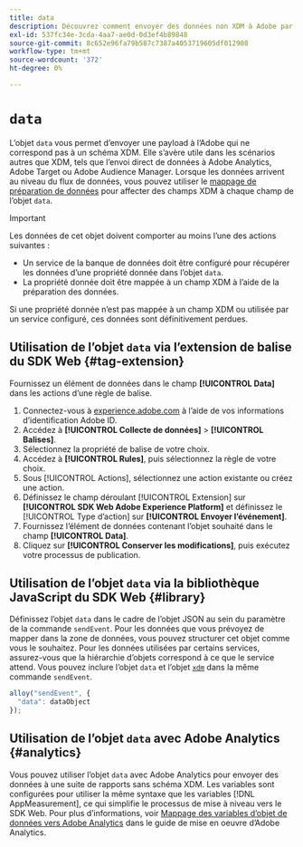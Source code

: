 ```yaml
---
title: data
description: Découvrez comment envoyer des données non XDM à Adobe par le biais de l’objet de données.
exl-id: 537fc34e-3cda-4aa7-ae0d-0d3ef4b89848
source-git-commit: 8c652e96fa79b587c7387a4053719605df012908
workflow-type: tm+mt
source-wordcount: '372'
ht-degree: 0%

---
```



# `data`

L’objet `data` vous permet d’envoyer une payload à l’Adobe qui ne correspond pas à un schéma XDM. Elle s’avère utile dans les scénarios autres que XDM, tels que l’envoi direct de données à Adobe Analytics, Adobe Target ou Adobe Audience Manager. Lorsque les données arrivent au niveau du flux de données, vous pouvez utiliser le [mappage de préparation de données](/help/data-prep/ui/mapping.md) pour affecter des champs XDM à chaque champ de l’objet `data`.

>[!IMPORTANT]
>
>Les données de cet objet doivent comporter au moins l’une des actions suivantes :
>
>* Un service de la banque de données doit être configuré pour récupérer les données d’une propriété donnée dans l’objet `data`.
>* La propriété donnée doit être mappée à un champ XDM à l’aide de la préparation des données.
>
>Si une propriété donnée n’est pas mappée à un champ XDM ou utilisée par un service configuré, ces données sont définitivement perdues.

## Utilisation de l’objet `data` via l’extension de balise du SDK Web {#tag-extension}

Fournissez un élément de données dans le champ **[!UICONTROL Data]** dans les actions d’une règle de balise.

1. Connectez-vous à [experience.adobe.com](https://experience.adobe.com?lang=fr) à l’aide de vos informations d’identification Adobe ID.
1. Accédez à **[!UICONTROL Collecte de données]** > **[!UICONTROL Balises]**.
1. Sélectionnez la propriété de balise de votre choix.
1. Accédez à **[!UICONTROL Rules]**, puis sélectionnez la règle de votre choix.
1. Sous [!UICONTROL Actions], sélectionnez une action existante ou créez une action.
1. Définissez le champ déroulant [!UICONTROL Extension] sur **[!UICONTROL SDK Web Adobe Experience Platform]** et définissez le [!UICONTROL Type d’action] sur **[!UICONTROL Envoyer l’événement]**.
1. Fournissez l’élément de données contenant l’objet souhaité dans le champ **[!UICONTROL Data]**.
1. Cliquez sur **[!UICONTROL Conserver les modifications]**, puis exécutez votre processus de publication.

## Utilisation de l’objet `data` via la bibliothèque JavaScript du SDK Web {#library}

Définissez l’objet `data` dans le cadre de l’objet JSON au sein du paramètre de la commande `sendEvent`. Pour les données que vous prévoyez de mapper dans la zone de données, vous pouvez structurer cet objet comme vous le souhaitez. Pour les données utilisées par certains services, assurez-vous que la hiérarchie d’objets correspond à ce que le service attend. Vous pouvez inclure l’objet `data` et l’objet [`xdm`](xdm.md) dans la même commande `sendEvent`.

```javascript
alloy("sendEvent", {
  "data": dataObject
});
```

## Utilisation de l’objet `data` avec Adobe Analytics {#analytics}

Vous pouvez utiliser l’objet `data` avec Adobe Analytics pour envoyer des données à une suite de rapports sans schéma XDM. Les variables sont configurées pour utiliser la même syntaxe que les variables [!DNL AppMeasurement], ce qui simplifie le processus de mise à niveau vers le SDK Web. Pour plus d’informations, voir [Mappage des variables d’objet de données vers Adobe Analytics](https://experienceleague.adobe.com/fr/docs/analytics/implementation/aep-edge/data-var-mapping) dans le guide de mise en oeuvre d’Adobe Analytics.
